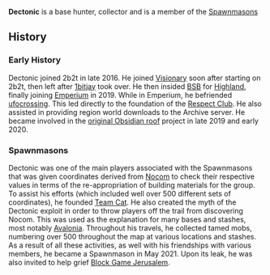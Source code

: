 **Dectonic** is a base hunter, collector and is a member of the [Spawnmasons](https://2b2t.miraheze.org/wiki/Spawnmasons)
## History
### Early History
Dectonic joined 2b2t in late 2016. He joined [Visionary](https://2b2t.miraheze.org/wiki/Visionary) soon after starting on 2b2t, then left after [1bitjay](https://2b2t.miraheze.org/wiki/1bitjay) took over. He then insided [BSB](https://2b2t.miraheze.org/wiki/BSB) for [Highland](https://2b2t.miraheze.org/wiki/Highland), finally joining [Emperium](https://2b2t.miraheze.org/wiki/Emperium) in 2019. While in Emperium, he befriended [ufocrossing](https://2b2t.miraheze.org/wiki/ufocrossing). This led directly to the foundation of the [Respect Club](https://2b2t.miraheze.org/wiki/Respect_Club). He also assisted in providing region world downloads to the Archive server. He became involved in the [original Obsidian roof](https://2b2t.miraheze.org/wiki/Obsidian_roof#The_circle) project in late 2019 and early 2020.

### Spawnmasons
Dectonic was one of the main players associated with the Spawnmasons that was given coordinates derived from [Nocom](https://2b2t.miraheze.org/wiki/Nocom) to check their  respective values in terms of the re-appropriation of building materials for the group. To assist his efforts (which included well over 500 different sets of coordinates), he founded [Team Cat](https://2b2t.miraheze.org/wiki/Team_Cat). He also created the myth of the Dectonic exploit in order to throw players off the trail from discovering Nocom. This was used as the explanation for many bases and stashes, most notably [Avalonia](https://2b2t.miraheze.org/wiki/Avalonia). Throughout his travels, he collected tamed mobs, numbering over 500 throughout the map at various locations and stashes. As a result of all these activities, as well with his friendships with various members, he became a Spawnmason in May 2021.
Upon its leak, he was also invited to help grief [Block Game Jerusalem](https://2b2t.miraheze.org/wiki/Block_Game_Jerusalem).